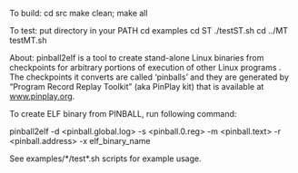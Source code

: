 To build:
 cd src
 make clean; make all

To test:
 put <scripts> directory in your PATH
 cd examples
 cd ST
 ./testST.sh
 cd ../MT
 testMT.sh 

About:
pinball2elf is a tool to create stand-alone Linux binaries from checkpoints for arbitrary portions of execution of other Linux programs . The checkpoints it converts are called ‘pinballs’ and they are generated by “Program Record Replay Toolkit” (aka PinPlay kit) that is available at www.pinplay.org.

To create ELF binary from PINBALL, run following command:

   pinball2elf -d <pinball.global.log> -s <pinball.0.reg> -m <pinball.text> -r <pinball.address> -x elf_binary_name

See examples/\*/test\*.sh scripts for example usage.
